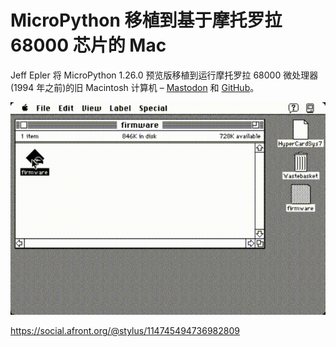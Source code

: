# MicroPython 移植到基于摩托罗拉 68000 芯片的 Mac

Jeff Epler 将 MicroPython 1.26.0 预览版移植到运行摩托罗拉 68000 微处理器(1994 年之前)的旧 Macintosh 计算机 – [Mastodon](https://social.afront.org/@stylus/114745494736982809) 和 [GitHub](https://github.com/jepler/circuitpython/pull/new/ports-m68kmac)。

![](m68k_mac.gif)

https://social.afront.org/@stylus/114745494736982809 
